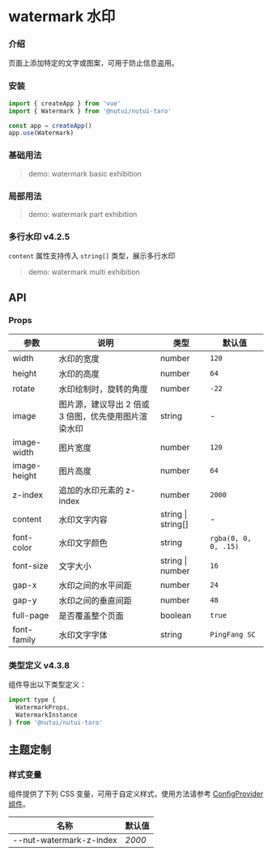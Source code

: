 # watermark 水印

### 介绍

页面上添加特定的文字或图案，可用于防止信息盗用。

### 安装

```js
import { createApp } from 'vue'
import { Watermark } from '@nutui/nutui-taro'

const app = createApp()
app.use(Watermark)
```

### 基础用法

> demo: watermark basic exhibition

### 局部用法

> demo: watermark part exhibition

### 多行水印 v4.2.5

`content` 属性支持传入 `string[]` 类型，展示多行水印

> demo: watermark multi exhibition

## API

### Props

| 参数 | 说明 | 类型 | 默认值 |
| --- | --- | --- | --- |
| width | 水印的宽度 | number | `120` |
| height | 水印的高度 | number | `64` |
| rotate | 水印绘制时，旋转的角度 | number | `-22` |
| image | 图片源，建议导出 2 倍或 3 倍图，优先使用图片渲染水印 | string | - |
| image-width | 图片宽度 | number | `120` |
| image-height | 图片高度 | number | `64` |
| z-index | 追加的水印元素的 z-index | number | `2000` |
| content | 水印文字内容 | string \| string[] | - |
| font-color | 水印文字颜色 | string | `rgba(0, 0, 0, .15)` |
| font-size | 文字大小 | string \| number | `16` |
| gap-x | 水印之间的水平间距 | number | `24` |
| gap-y | 水印之间的垂直间距 | number | `48` |
| full-page | 是否覆盖整个页面 | boolean | `true` |
| font-family | 水印文字字体 | string | `PingFang SC` |

### 类型定义 v4.3.8

组件导出以下类型定义：

```js
import type {
  WatermarkProps,
  WatermarkInstance
} from '@nutui/nutui-taro'
```

## 主题定制

### 样式变量

组件提供了下列 CSS 变量，可用于自定义样式，使用方法请参考 [ConfigProvider 组件](#/zh-CN/component/configprovider)。

| 名称 | 默认值 |
| --- | --- |
| --nut-watermark-z-index | _2000_ |
